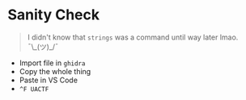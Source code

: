 # Sanity Check

> I didn't know that ```strings``` was a command until way later lmao. ¯\\\_(ツ)_/¯

* Import file in ```ghidra```
* Copy the whole thing
* Paste in VS Code
* ```^F UACTF```
